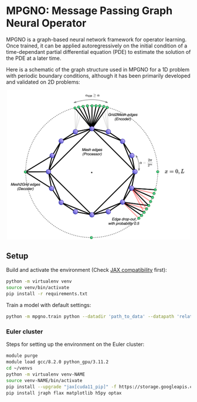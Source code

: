 # MPGNO: Message Passing Graph Neural Operator

MPGNO is a graph-based neural network framework for operator learning. Once trained, it can be applied autoregressively on the initial condition of a time-dependant partial differential equation (PDE) to estimate the solution of the PDE at a later time.

Here is a schematic of the graph structure used in MPGNO for a 1D problem with periodic boundary conditions, although it has been primarily developed and validated on 2D problems:
<p align="center"> <img src="assets/multimesh-periodic.png" alt="multimesh-periodic" width="500"/> </p>


## Setup

Build and activate the environment (Check [JAX compatibility](https://jax.readthedocs.io/en/latest/installation.html) first):
```bash
python -m virtualenv venv
source venv/bin/activate
pip install -r requirements.txt
```

Train a model with default settings:
```bash
python -m mpgno.train python --datadir 'path_to_data' --datapath 'relative_path_to_dataset' --epochs 100 --batch_size 4 --n_train 512 --n_valid 256
```

### Euler cluster
Steps for setting up the environment on the Euler cluster:
```bash
module purge
module load gcc/8.2.0 python_gpu/3.11.2
cd ~/venvs
python -m virtualenv venv-NAME
source venv-NAME/bin/activate
pip install --upgrade "jax[cuda11_pip]" -f https://storage.googleapis.com/jax-releases/jax_cuda_releases.html
pip install jraph flax matplotlib h5py optax
```
